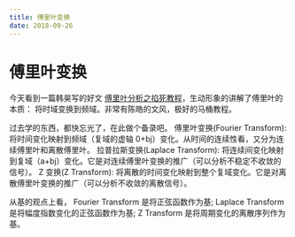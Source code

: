```yaml
---
title: 傅里叶变换
date: 2018-09-26
---
```

# 傅里叶变换

今天看到一篇韩昊写的好文 [傅里叶分析之掐死教程](http://zhuanlan.zhihu.com/wille/19763358)，生动形象的讲解了傅里叶的本质： 将时域变换到频域。非常有陈皓的文风，极好的马桶教程。

过去学的东西，都快忘光了，在此做个备录吧。
傅里叶变换(Fourier Transform): 将时间变化映射到频域（复域的虚轴 0+bj）变化。从时间的连续性看，又分为连续傅里叶和离散傅里叶。
拉普拉斯变换(Laplace Transform): 将连续间变化映射到复域（a+bj）变化。它是对连续傅里叶变换的推广（可以分析不稳定不收敛的信号）。 
Z 变换(Z Transform): 将离散的时间变化映射到整个复域变化。它是对离散傅里叶变换的推广（可以分析不收敛的离散信号）。 

从基的观点上看，
Fourier Transform 是将正弦函数作为基;
Laplace Transform 是将幅度指数变化的正弦函数作为基;
Z Transform 是将周期变化的离散序列作为基。